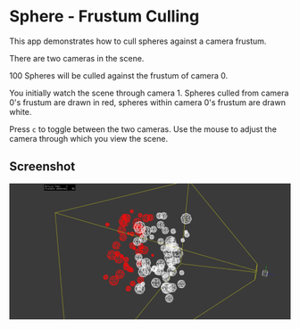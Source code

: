 # Sphere - Frustum Culling

This app demonstrates how to cull spheres against a camera frustum. 

There are two cameras in the scene. 

100 Spheres will be culled against the frustum of camera 0. 

You initially watch the scene through camera 1. Spheres culled from camera 0's frustum are drawn in red, spheres within camera 0's frustum are drawn white.

Press `c` to toggle between the two cameras. Use the mouse to adjust the camera through which you view the scene.

## Screenshot

![img](screenshot.png)